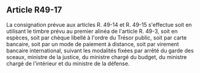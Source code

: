 Article R49-17
----
La consignation prévue aux articles R. 49-14 et R. 49-15 s'effectue soit en
utilisant le timbre prévu au premier alinéa de l'article R. 49-3, soit en
espèces, soit par chèque libellé à l'ordre du Trésor public, soit par carte
bancaire, soit par un mode de paiement à distance, soit par virement bancaire
international, suivant les modalités fixées par arrêté du garde des sceaux,
ministre de la justice, du ministre chargé du budget, du ministre chargé de
l'intérieur et du ministre de la défense.

